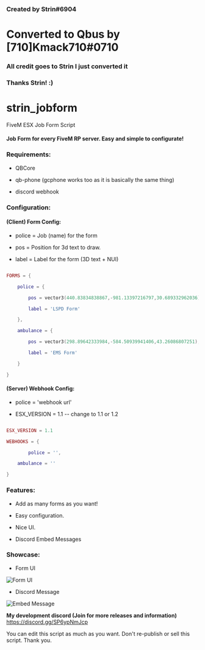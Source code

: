 ### Created by Strin#6904 ###

# Converted to Qbus by [710]Kmack710#0710 #

### All credit goes to Strin I just converted it ###

### Thanks Strin! :) ###





# strin_jobform

FiveM ESX Job Form Script





#### Job Form for every FiveM RP server. Easy and simple to configurate!



### Requirements:



- QBCore 

- qb-phone (gcphone works too as it is basically the same thing)

- discord webhook



### Configuration:



#### (Client) Form Config:



- police = Job (name) for the form

- pos = Position for 3d text to draw.

- label = Label for the form (3D text + NUI)

```lua

FORMS = {

    police = {

        pos = vector3(440.83834838867,-981.13397216797,30.689332962036),

        label = 'LSPD Form'

    },

    ambulance = {

        pos = vector3(298.89642333984,-584.50939941406,43.26086807251),

        label = 'EMS Form'

    }

}

```



#### (Server) Webhook Config:



- police = 'webhook url'

- ESX_VERSION = 1.1 -- change to 1.1 or 1.2

```lua

ESX_VERSION = 1.1

WEBHOOKS = {

    	police = '',

	ambulance = ''

}

```



### Features:

- Add as many forms as you want!

- Easy configuration.

- Nice UI.

- Discord Embed Messages



### Showcase: 

- Form UI



![Form UI](https://imgur.com/dbRgofc.png)



- Discord Message



![Embed Message](https://imgur.com/s43hql6.png)





**My development discord (Join for more releases and information)** https://discord.gg/SP6ypNmJcp



You can edit this script as much as you want. Don't re-publish or sell this script. Thank you.

